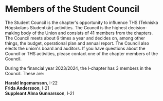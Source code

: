 # Members of the Student Council

The Student Council is the chapter's opportunity to influence THS (Tekniska Högskolans Studentkår) activities. The Council is the highest decision-making body of the Union and consists of 41 members from the chapters. The Council meets about 6 times a year and decides on, among other things, the budget, operational plan and annual report. The Council also elects the union's board and auditors. If you have questions about the Council or THS activities, please contact one of the chapter members of the Council.

During the financial year 2023/2024, the I-chapter has 3 members in the Council. These are:

__Harald Ingemarsson__, I-22  
__Frida Andersson__, I-21  
__Suppleant Alma Gunnarsson__, I-21